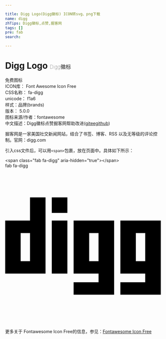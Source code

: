 ```yaml
---

title: Digg Logo(Digg徽标) ICON转svg、png下载
name: digg
zhTips: Digg徽标,点赞,掘客网
tags: []
pre: fab
search: 

---
```


# Digg Logo  <small style="font-size: 60%;font-weight: 100">Digg徽标</small>


<div class="detail-page">
<p>
<span><span class="badge-success badge">免费图标</span> </span>
<br/>
<span>
ICON库：
<span class="badge-secondary badge">Font Awesome Icon Free</span> 
</span>
<br/>
<span>
CSS名称：
<span class="badge-secondary badge">fa-digg</span> 
</span>
<br/>
<span>
unicode：
<span class="badge-secondary badge">f1a6</span> 
<copy-btn content='f1a6' btn-title=""></copy-btn>
<copy-btn :content='String.fromCodePoint(parseInt("f1a6", 16))' btn-title="复制U"></copy-btn>
</span><br/><span>样式：<span class="badge-light badge">品牌(brands)</span></span>
<br/>
<span>
版本：
<span class="badge-secondary badge">5.0.0</span> 
</span>
<br/>
<span>图标来源/作者：<span class="badge-light badge">fontawesome</span></span> 
<br/>
<span class="zh-detail">中文描述：<span class="badge-primary badge">Digg徽标</span><span class="badge-primary badge">点赞</span><span class="badge-primary badge">掘客网</span><span class="help-link"><span>帮助改进</span>(<a href="https://gitee.com/liuwave/icon-helper/edit/master/json/fontawesome/brands/digg.json" target="_blank" rel="noopener noreferrer">gitee</a><a href="https://github.com/liuwave/icon-helper/edit/master/json/fontawesome/brands/digg.json" target="_blank" rel="noopener noreferrer">github</a></span>)</span><br/>
</p>
</div><div class="description description alert alert-light">掘客网是一家美国社交新闻网站，结合了书签、博客、RSS 以及无等级的评论控制。官网：digg.com</div>
<div class="alert alert-dark">
  <i class="fab fa-digg fa-xs"></i>
  <i class="fab fa-digg fa-sm"></i>
  <i class="fab fa-digg fa-lg"></i>
  <i class="fab fa-digg fa-2x"></i>
  <i class="fab fa-digg fa-3x"></i>
  <i class="fab fa-digg fa-5x"></i>
  <i class="fab fa-digg fa-7x"></i>
</div>
<div>
  <p>引入css文件后，可以用<code>&lt;span&gt;</code>包裹，放在页面中。具体如下所示：    
  </p>
  <div class="alert alert-primary" style="font-size: 14px">
    &lt;span class="fab fa-digg" aria-hidden="true"&gt;&lt;/span&gt;
    <copy-btn content='<span class="fab fa-digg" aria-hidden="true"></span>'></copy-btn>
  </div>
  <div class="alert alert-secondary">
    <i class="fab fa-digg"
    style="font-size: 24px"
    aria-hidden="true"></i> fab fa-digg
    <copy-btn content="fab fa-digg" btn-title="复制图标名称"></copy-btn>
  </div>
</div>
<div id="svg" class="svg-wrap">
<svg xmlns="http://www.w3.org/2000/svg" viewBox="0 0 512 512"><path d="M81.7 172.3H0v174.4h132.7V96h-51v76.3zm0 133.4H50.9v-92.3h30.8v92.3zm297.2-133.4v174.4h81.8v28.5h-81.8V416H512V172.3H378.9zm81.8 133.4h-30.8v-92.3h30.8v92.3zm-235.6 41h82.1v28.5h-82.1V416h133.3V172.3H225.1v174.4zm51.2-133.3h30.8v92.3h-30.8v-92.3zM153.3 96h51.3v51h-51.3V96zm0 76.3h51.3v174.4h-51.3V172.3z"/></svg>
</div>
<detail full-name='fa-digg'></detail>
    
<div><p>更多关于  Fontawesome Icon Free的信息，参见：<a target="_blank" href="https://iconhelper.cn/fontawesome.html">Fontawesome Icon Free</a>
</p></div>
